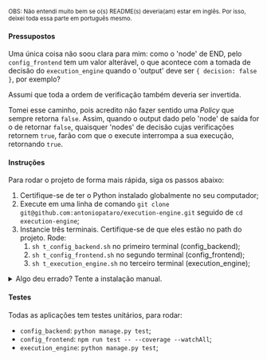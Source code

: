 <sub>OBS: Não entendi muito bem se o(s) README(s) deveria(am) estar em inglês. Por isso, deixei toda essa parte em português mesmo.</sub>

#### Pressupostos

Uma única coisa não soou clara para mim: como o 'node' de END, pelo `config_frontend` tem um valor alterável, o que acontece com a tomada de decisão do `execution_engine` quando o 'output' deve ser `{ decision: false }`, por exemplo?

Assumi que toda a ordem de verificação também deveria ser invertida.

Tomei esse caminho, pois acredito não fazer sentido uma _Policy_ que sempre retorna `false`. Assim, quando o output dado pelo 'node' de saída for o de retornar `false`, quaisquer 'nodes' de decisão cujas verificações retornem `true`, farão com que o execute interrompa a sua execução, retornando `true`.

#### Instruções

Para rodar o projeto de forma mais rápida, siga os passos abaixo:

1. Certifique-se de ter o Python instalado globalmente no seu computador;
2. Execute em uma linha de comando `git clone git@github.com:antoniopataro/execution-engine.git` seguido de `cd execution-engine`;
3. Instancie três terminais. Certifique-se de que eles estão no path do projeto. Rode:
   1. `sh t_config_backend.sh` no primeiro terminal (config_backend);
   1. `sh t_config_frontend.sh` no segundo terminal (config_frontend);
   1. `sh t_execution_engine.sh` no terceiro terminal (execution_engine);

<details>
  <summary>Algo deu errado? Tente a instalação manual.</summary>

1.  Certifique-se de ter o Python instalado globalmente no seu computador. Dependendo da sua instalação, pode haver o path `python3` ao invés de `python`. Caso seja o caso, troque, em todas as ocorrências das instruções abaixo, `python` por `python3`;
2.  Execute em uma linha de comando `git clone git@github.com:antoniopataro/execution-engine.git` seguido de `cd execution-engine`;
3.  Execute três instâncias de terminais, um para cada peça chave do projeto;
4.  No primeiro, execute `cd config_backend` para acessar o conteúdo do ConfigBackend e rode:
    1. `python -m pip install -r requirements.txt` para instalar as dependências com o `pip`;
    2. `python manage.py makemigrations` para gerar as migrations do banco de dados;
    3. `python manage.py migrate` para executar as migrations;
    4. `python manage.py seed` para popular o banco com um seed pré-configurado;
    5. `python manage.py runserver` para iniciar o servidor da API na porta 7001.
5.  No segundo, execute `cd config_frontend` para acessar o conteúdo do ConfigFrontend e rode: 2. `npm install` para instalar as dependências necessárias; 3. `npm run build` para compilar o projeto em um build estável; 4. `npm run preview` para instanciar o servidor de visualização da build utilizado pelo Vite, disponível na porta 7002.
6.  No terceiro, execute `cd execution_engine` para acessar o conteúdo do ExecutionEngine e rode:
    1. `python -m pip install -r requirements.txt` para instalar as dependências com o `pip`;
    2. `python manage.py runserver` para iniciar o servidor da API na porta 7003,

Para utilizar as features do projeto, comece pelo `config_frontend`, pelo navegador, em localhost:7002. Alterações a _Policy_ default e faça deploy. Teste o deploy com um POST (via cURL ou algum client http) no endpoint `/api/execute` do `execution_engine`, com um body conforme a descrição do desafio.

</details>

#### Testes

Todas as aplicações tem testes unitários, para rodar:

- `config_backend`: `python manage.py test`;
- `config_frontend`: `npm run test -- --coverage --watchAll`;
- `execution_engine`: `python manage.py test`;
